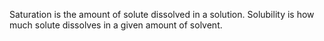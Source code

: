 Saturation is the amount of solute dissolved in a solution.
Solubility is how much solute dissolves in a given amount of solvent.
<!--stackedit_data:
eyJoaXN0b3J5IjpbLTEzNjI2MDI0MDZdfQ==
-->